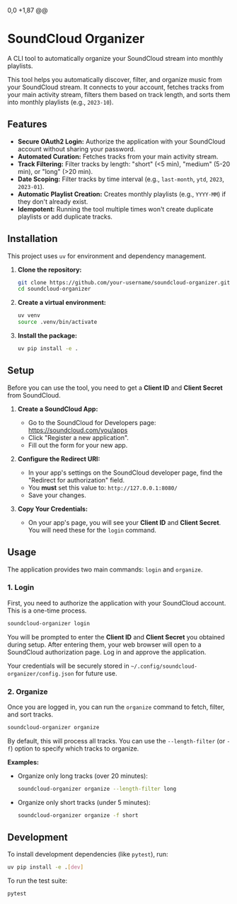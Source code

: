 0,0 +1,87 @@
# SoundCloud Organizer

A CLI tool to automatically organize your SoundCloud stream into monthly playlists.

This tool helps you automatically discover, filter, and organize music from your SoundCloud stream. It connects to your account, fetches tracks from your main activity stream, filters them based on track length, and sorts them into monthly playlists (e.g., `2023-10`).

## Features

- **Secure OAuth2 Login:** Authorize the application with your SoundCloud account without sharing your password.
- **Automated Curation:** Fetches tracks from your main activity stream.
- **Track Filtering:** Filter tracks by length: "short" (<5 min), "medium" (5-20 min), or "long" (>20 min).
- **Date Scoping:** Filter tracks by time interval (e.g., `last-month`, `ytd`, `2023`, `2023-01`).
- **Automatic Playlist Creation:** Creates monthly playlists (e.g., `YYYY-MM`) if they don't already exist.
- **Idempotent:** Running the tool multiple times won't create duplicate playlists or add duplicate tracks.

## Installation

This project uses `uv` for environment and dependency management.

1.  **Clone the repository:**
    ```bash
    git clone https://github.com/your-username/soundcloud-organizer.git
    cd soundcloud-organizer
    ```

2.  **Create a virtual environment:**
    ```bash
    uv venv
    source .venv/bin/activate
    ```

3.  **Install the package:**
    ```bash
    uv pip install -e .
    ```

## Setup

Before you can use the tool, you need to get a **Client ID** and **Client Secret** from SoundCloud.

1.  **Create a SoundCloud App:**
    - Go to the SoundCloud for Developers page: https://soundcloud.com/you/apps
    - Click "Register a new application".
    - Fill out the form for your new app.

2.  **Configure the Redirect URI:**
    - In your app's settings on the SoundCloud developer page, find the "Redirect for authorization" field.
    - You **must** set this value to: `http://127.0.0.1:8080/`
    - Save your changes.

3.  **Copy Your Credentials:**
    - On your app's page, you will see your **Client ID** and **Client Secret**. You will need these for the `login` command.

## Usage

The application provides two main commands: `login` and `organize`.

### 1. Login

First, you need to authorize the application with your SoundCloud account. This is a one-time process.

```bash
soundcloud-organizer login
```

You will be prompted to enter the **Client ID** and **Client Secret** you obtained during setup. After entering them, your web browser will open to a SoundCloud authorization page. Log in and approve the application.

Your credentials will be securely stored in `~/.config/soundcloud-organizer/config.json` for future use.

### 2. Organize

Once you are logged in, you can run the `organize` command to fetch, filter, and sort tracks.

```bash
soundcloud-organizer organize
```

By default, this will process all tracks. You can use the `--length-filter` (or `-f`) option to specify which tracks to organize.

**Examples:**

- Organize only long tracks (over 20 minutes):
  ```bash
  soundcloud-organizer organize --length-filter long
  ```

- Organize only short tracks (under 5 minutes):
  ```bash
  soundcloud-organizer organize -f short
  ```

## Development

To install development dependencies (like `pytest`), run:
```bash
uv pip install -e .[dev]
```

To run the test suite:
```bash
pytest
```